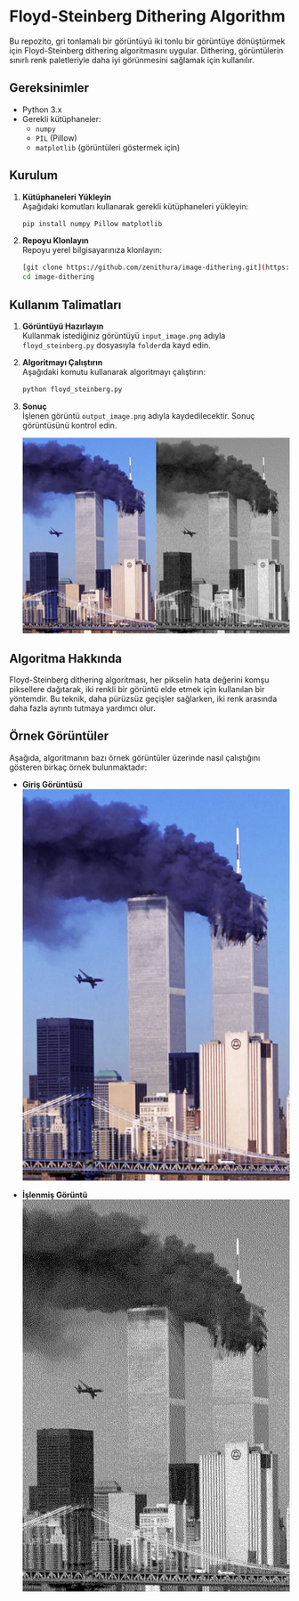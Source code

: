 
# Floyd-Steinberg Dithering Algorithm

Bu repozito, gri tonlamalı bir görüntüyü iki tonlu bir görüntüye dönüştürmek için Floyd-Steinberg dithering algoritmasını uygular. Dithering, görüntülerin sınırlı renk paletleriyle daha iyi görünmesini sağlamak için kullanılır.

## Gereksinimler

- Python 3.x
- Gerekli kütüphaneler:
  - `numpy`
  - `PIL` (Pillow)
  - `matplotlib` (görüntüleri göstermek için)

## Kurulum

1. **Kütüphaneleri Yükleyin**  
   Aşağıdaki komutları kullanarak gerekli kütüphaneleri yükleyin:

   ```bash
   pip install numpy Pillow matplotlib
   ```

2. **Repoyu Klonlayın**  
   Repoyu yerel bilgisayarınıza klonlayın:

   ```bash
   [git clone https://github.com/zenithura/image-dithering.git](https://github.com/zenithura/image-dithering.git)
   cd image-dithering
   ```

## Kullanım Talimatları

1. **Görüntüyü Hazırlayın**  
   Kullanmak istediğiniz görüntüyü `input_image.png` adıyla `floyd_steinberg.py` dosyasıyla `folder`da kayd edin.

2. **Algoritmayı Çalıştırın**  
   Aşağıdaki komutu kullanarak algoritmayı çalıştırın:

   ```bash
   python floyd_steinberg.py
   ```

3. **Sonuç**  
   İşlenen görüntü `output_image.png` adıyla kaydedilecektir. Sonuç görüntüsünü kontrol edin.

   ![Çıktı Görüntüsü](combine.jpg)  

## Algoritma Hakkında

Floyd-Steinberg dithering algoritması, her pikselin hata değerini komşu piksellere dağıtarak, iki renkli bir görüntü elde etmek için kullanılan bir yöntemdir. Bu teknik, daha pürüzsüz geçişler sağlarken, iki renk arasında daha fazla ayrıntı tutmaya yardımcı olur.

## Örnek Görüntüler

Aşağıda, algoritmanın bazı örnek görüntüler üzerinde nasıl çalıştığını gösteren birkaç örnek bulunmaktadır:

- **Giriş Görüntüsü**  
  ![Giriş Görüntüsü](911.webp)  
  

- **İşlenmiş Görüntü**  
  ![İşlenmiş Görüntü](output.png)  
  
